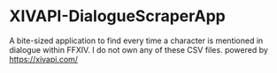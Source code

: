 # XIVAPI-DialogueScraperApp
A bite-sized application to find every time a character is mentioned in dialogue within FFXIV. I do not own any of these CSV files. 
powered by https://xivapi.com/
